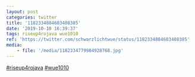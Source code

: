 ```yaml
---
layout: post
categories: twitter
title: '1182334884603408385'
date: '2019-10-10 16:39:37'
tags: riseup4rojava wue1010
ref: 'https://twitter.com/schwarzlichtwue/status/1182334884603408385'
media:
    - file: '/media/1182334779984928768.jpg'
---
```

[#riseup4rojava](/t/riseup4rojava) [#wue1010](/t/wue1010)  

